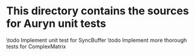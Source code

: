 # This directory contains the sources for Auryn unit tests

\todo Implement unit test for SyncBuffer
\todo Implement more thorough tests for ComplexMatrix

